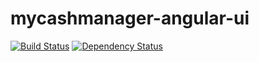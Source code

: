 # mycashmanager-angular-ui
[![Build Status](https://travis-ci.org/jtomaszk/mycashmanager-angular-ui.svg?branch=master)](https://travis-ci.org/jtomaszk/mycashmanager-angular-ui)
[![Dependency Status](https://gemnasium.com/jtomaszk/mycashmanager-angular-ui.svg)](https://gemnasium.com/jtomaszk/mycashmanager-angular-ui)
